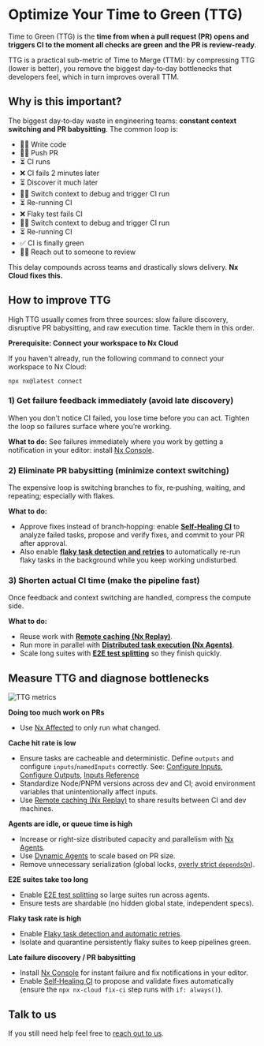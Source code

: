 # Optimize Your Time to Green (TTG)

Time to Green (TTG) is the **time from when a pull request (PR) opens and triggers CI to the moment all checks are green and the PR is review-ready**.

TTG is a practical sub-metric of Time to Merge (TTM): by compressing TTG (lower is better), you remove the biggest day‑to‑day bottlenecks that developers feel, which in turn improves overall TTM.

## Why is this important?

<!-- {% ci-bottleneck /%} -->

The biggest day‑to‑day waste in engineering teams: **constant context switching and PR babysitting**. The common loop is:

- 🧑‍💻 Write code
- 🧑‍💻 Push PR
- ⏳ CI runs
- ❌ CI fails 2 minutes later
- ⏳ Discover it much later
- ‍🧑‍💻 Switch context to debug and trigger CI run
- ⏳ Re-running CI
- ❌ Flaky test fails CI
- ‍🧑‍💻 Switch context to debug and trigger CI run
- ⏳ Re-running CI
- ✅ CI is finally green
- ‍🧑‍💻 Reach out to someone to review

This delay compounds across teams and drastically slows delivery. **Nx Cloud fixes this.**

## How to improve TTG

High TTG usually comes from three sources: slow failure discovery, disruptive PR babysitting, and raw execution time. Tackle them in this order.

**Prerequisite: Connect your workspace to Nx Cloud**

If you haven't already, run the following command to connect your workspace to Nx Cloud:

```shell
npx nx@latest connect
```

### 1) Get failure feedback immediately (avoid late discovery)

When you don't notice CI failed, you lose time before you can act. Tighten the loop so failures surface where you’re working.

**What to do:** See failures immediately where you work by getting a notification in your editor: install [Nx Console](/getting-started/editor-setup).

### 2) Eliminate PR babysitting (minimize context switching)

The expensive loop is switching branches to fix, re‑pushing, waiting, and repeating; especially with flakes.

**What to do:**

- Approve fixes instead of branch‑hopping: enable **[Self‑Healing CI](/ci/features/self-healing-ci#configure-your-ci-pipeline)** to analyze failed tasks, propose and verify fixes, and commit to your PR after approval.
- Also enable **[flaky task detection and retries](/ci/features/flaky-tasks)** to automatically re-run flaky tasks in the background while you keep working undisturbed.

### 3) Shorten actual CI time (make the pipeline fast)

Once feedback and context switching are handled, compress the compute side.

**What to do:**

- Reuse work with **[Remote caching (Nx Replay)](/ci/features/remote-cache)**.
- Run more in parallel with **[Distributed task execution (Nx Agents)](/ci/features/distribute-task-execution)**.
- Scale long suites with **[E2E test splitting](/ci/features/split-e2e-tasks)** so they finish quickly.

## Measure TTG and diagnose bottlenecks

![TTG metrics](/nx-cloud/recipes/nx-cloud-ttg-stats.avif)

**Doing too much work on PRs**

- Use [Nx Affected](/ci/features/affected) to only run what changed.

**Cache hit rate is low**

- Ensure tasks are cacheable and deterministic. Define `outputs` and configure `inputs`/`namedInputs` correctly. See: [Configure Inputs](/recipes/running-tasks/configure-inputs), [Configure Outputs](/recipes/running-tasks/configure-outputs), [Inputs Reference](/reference/inputs)
- Standardize Node/PNPM versions across dev and CI; avoid environment variables that unintentionally affect inputs.
- Use [Remote caching (Nx Replay)](/ci/features/remote-cache) to share results between CI and dev machines.

**Agents are idle, or queue time is high**

- Increase or right-size distributed capacity and parallelism with [Nx Agents](/ci/features/distribute-task-execution).
- Use [Dynamic Agents](/ci/features/dynamic-agents) to scale based on PR size.
- Remove unnecessary serialization (global locks, [overly strict `dependsOn`](/recipes/running-tasks/defining-task-pipeline)).

**E2E suites take too long**

- Enable [E2E test splitting](/ci/features/split-e2e-tasks) so large suites run across agents.
- Ensure tests are shardable (no hidden global state, independent specs).

**Flaky task rate is high**

- Enable [Flaky task detection and automatic retries](/ci/features/flaky-tasks).
- Isolate and quarantine persistently flaky suites to keep pipelines green.

**Late failure discovery / PR babysitting**

- Install [Nx Console](/getting-started/editor-setup) for instant failure and fix notifications in your editor.
- Enable [Self‑Healing CI](/ci/features/self-healing-ci) to propose and validate fixes automatically (ensure the `npx nx-cloud fix-ci` step runs with `if: always()`).

## Talk to us

If you still need help feel free to [reach out to us](/contact).
